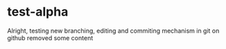 # test-alpha
Alright, testing new branching, editing and commiting mechanism in git on github
removed some content
